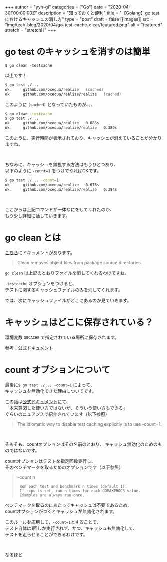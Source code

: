 +++
author = "yyh-gl"
categories = ["Go"]
date = "2020-04-30T00:00:00Z"
description = "知っておくと便利"
title = "【Golang】go test におけるキャッシュの消し方"
type = "post"
draft = false
[[images]]
  src = "img/tech-blog/2020/04/go-test-cache-clear/featured.png"
  alt = "featured"
  stretch = "stretchH"
+++


# go test のキャッシュを消すのは簡単
`$ go clean -testcache`

以上です！

```zsh
$ go test ./...
ok  	github.com/oxequa/realize	(cached)
ok  	github.com/oxequa/realize/realize	(cached)
```

このように `(cached)` となっていたものが、、、

```zsh
$ go clean -testcache
$ go test ./...
ok  	github.com/oxequa/realize	0.086s
ok  	github.com/oxequa/realize/realize	0.389s
```

このように、実行時間が表示されており、キャッシュが消えていることが分かりますね。

<br>

ちなみに、キャッシュを無視する方法はもうひとつあり、<br>
以下のように `-count=1` をつけてやればOKです。

```zsh
$ go test ./... -count=1
ok  	github.com/oxequa/realize	0.076s
ok  	github.com/oxequa/realize/realize	0.384s
```

<br>

ここからは上記コマンドが一体なにをしてくれたのか、<br>
もう少し詳細に話していきます。


# go clean とは

[こちら](https://golang.org/pkg/cmd/go/internal/clean/)にドキュメントがあります。

> Clean removes object files from package source directories.

`go clean` は上記のとおりファイルを消してくれるわけですね。

`-testcache` オプションをつけると、<br>
テストに関するキャッシュファイルのみを消してくれます。

では、次にキャッシュファイルがどこにあるのか見ていきます。

# キャッシュはどこに保存されている？

環境変数 `GOCACHE` で指定されている場所に保存されます。

参考：[公式ドキュメント](https://golang.org/cmd/go/#hdr-Build_and_test_caching)


# count オプションについて

最後に`$ go test ./... -count=1` によって、<br>
キャッシュを無効化できた理由についてです。

この話は[公式ドキュメント](https://golang.org/pkg/cmd/go/internal/test/)にて、<br>
「本来意図した使い方ではないが、そういう使い方もできる」<br>
ぐらいのニュアンスで紹介されています（以下参照）

> The idiomatic way to disable test caching explicitly is to use -count=1.

<br>

そもそも、countオプションはその名前のとおり、
キャッシュ無効化のためのものではないです。

countオプションはテストを指定回数実行し、<br>
そのベンチマークを取るためのオプションです（以下参照）

> -count n
>
>      Run each test and benchmark n times (default 1).
>      If -cpu is set, run n times for each GOMAXPROCS value.
>      Examples are always run once.

ベンチマークを取るのにあたってキャッシュは不要であるため、<br>
countオプションがつくとキャッシュが無効化されます。

このルールを応用して、`-count=1`とすることで、<br>
テスト自体は1回しか実行されず、かつ、キャッシュも無効化して、<br>
テストを走らせることができるわけです。

<br>

なるほど
